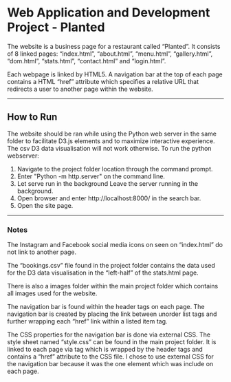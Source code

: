 # Web Application and Development Project - Planted

The website is a business page for a restaurant called “Planted”. It consists of 8 linked pages: “index.html”, “about.html”, “menu.html”, “gallery.html”, “dom.html”, “stats.html”, “contact.html” and “login.html”.

Each webpage is linked by HTML5. A navigation bar at the top of each page contains a HTML <a> “href” attribute which specifies a relative URL that redirects a user to another page within the website.

---
  
## How to Run

The website should be ran while using the Python web server in the same folder to facilitate D3.js elements and to maximize interactive experience. The csv D3 data visualisation will not work otherwise. To run the python webserver:
1.	Navigate to the project folder location through the command prompt.
2.	 Enter "Python -m http.server" on the command line.
3.	Let serve run in the background Leave the server running in the background.
4.	Open browser and enter http://localhost:8000/ in the search bar.
5.	Open the site page.

  ---
 
 ### Notes
  
The Instagram and Facebook social media icons on seen on “index.html” do not link to another page.

The “bookings.csv” file found in the project folder contains the data used for the D3 data visualisation in the “left-half” of the stats.html page.

There is also a images folder within the main project folder which contains all images used for the website.


The navigation bar is found within the header tags on each page. The navigation bar is created by placing the link between unorder list tags  and further wrapping each  “href” link within a listed item tag.  

The CSS properties for the navigation bar is done via external CSS. The style sheet named “style.css” can be found in the main project folder. It is linked to each page via <link> tag which is wrapped by the header tags and contains a “href” attribute to the CSS file. I chose to use external CSS for the navigation bar because it was the one element which was include on each page. 
